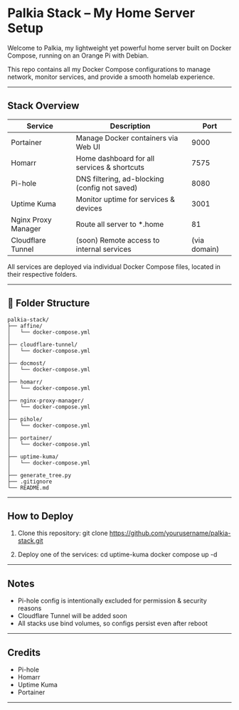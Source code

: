 # Palkia Stack – My Home Server Setup

Welcome to Palkia, my lightweight yet powerful home server built on Docker Compose, running on an Orange Pi with Debian.

This repo contains all my Docker Compose configurations to manage network, monitor services, and provide a smooth homelab experience.

---

## Stack Overview

Service         | Description                                      | Port
----------------|--------------------------------------------------|-------
Portainer       | Manage Docker containers via Web UI             | 9000
Homarr          | Home dashboard for all services & shortcuts     | 7575
Pi-hole         | DNS filtering, ad-blocking (config not saved)   | 8080
Uptime Kuma     | Monitor uptime for services & devices           | 3001
Nginx Proxy Manager | Route all server to *.home                  | 81
Cloudflare Tunnel | (soon) Remote access to internal services     | (via domain)

All services are deployed via individual Docker Compose files, located in their respective folders.

---
<!-- FOLDER_TREE_START -->
## 📁 Folder Structure

```
palkia-stack/
├── affine/
│   └── docker-compose.yml
│
├── cloudflare-tunnel/
│   └── docker-compose.yml
│
├── docmost/
│   └── docker-compose.yml
│
├── homarr/
│   └── docker-compose.yml
│
├── nginx-proxy-manager/
│   └── docker-compose.yml
│
├── pihole/
│   └── docker-compose.yml
│
├── portainer/
│   └── docker-compose.yml
│
├── uptime-kuma/
│   └── docker-compose.yml
│
├── generate_tree.py
├── .gitignore
└── README.md
```
<!-- FOLDER_TREE_END -->
---

## How to Deploy

1. Clone this repository:
   git clone https://github.com/yourusername/palkia-stack.git

2. Deploy one of the services:
   cd uptime-kuma
   docker compose up -d

---

## Notes

- Pi-hole config is intentionally excluded for permission & security reasons
- Cloudflare Tunnel will be added soon
- All stacks use bind volumes, so configs persist even after reboot

---

## Credits

- Pi-hole
- Homarr
- Uptime Kuma
- Portainer

---


